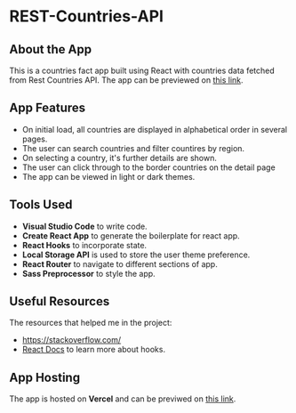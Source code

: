 # REST-Countries-API

## About the App

This is a countries fact app built using React with countries data fetched from Rest Countries API. The app
can be previewed on [this link](https://rest-countries-api-ornd.vercel.app/).

## App Features

- On initial load, all countries are displayed in alphabetical order in several pages.
- The user can search countries and filter countires by region.
- On selecting a country, it's further details are shown.
- The user can click through to the border countries on the detail page
- The app can be viewed in light or dark themes.

## Tools Used

- **Visual Studio Code** to write code.
- **Create React App** to generate the boilerplate for react app.
- **React Hooks** to incorporate state.
- **Local Storage API** is used to store the user theme preference.
- **React Router** to navigate to different sections of app.
- **Sass Preprocessor** to style the app.

## Useful Resources

The resources that helped me in the project:

- https://stackoverflow.com/
- [React Docs](https://reactjs.org/docs/getting-started.html) to learn more about hooks.

## App Hosting

The app is hosted on **Vercel** and can be previwed on [this link](https://rest-countries-api-ornd.vercel.app/).
